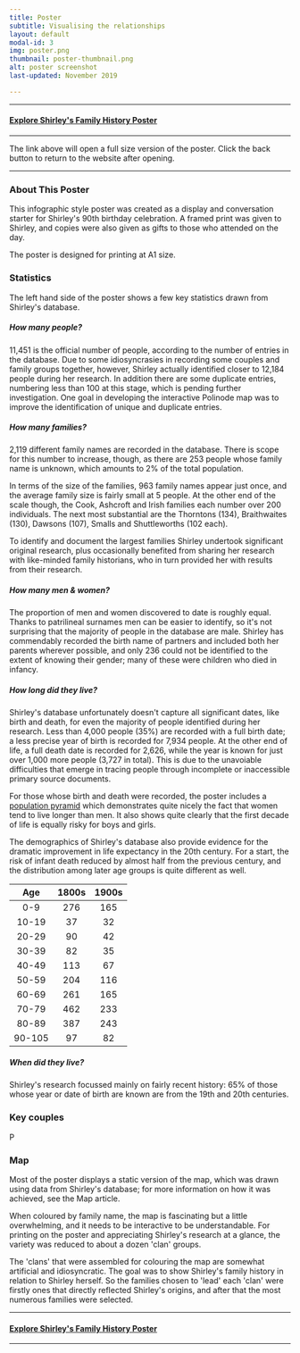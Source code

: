 ```yaml
---
title: Poster
subtitle: Visualising the relationships
layout: default
modal-id: 3
img: poster.png
thumbnail: poster-thumbnail.png
alt: poster screenshot
last-updated: November 2019

---
```


***
#### [Explore Shirley's Family History Poster](/img/portfolio/poster-fullsize.png)
***

The link above will open a full size version of the poster. Click the back button to return to the website after opening.

---

### About This Poster

This infographic style poster was created as a display and conversation starter for Shirley's 90th birthday celebration. A framed print was given to Shirley, and copies were also given as gifts to those who attended on the day.

The poster is designed for printing at A1 size.

### Statistics

The left hand side of the poster shows a few key statistics drawn from Shirley's database.

##### How many people?

11,451 is the official number of people, according to the number of entries in the database. Due to some idiosyncrasies in recording some couples and family groups together, however, Shirley actually identified closer to 12,184 people during her research. In addition there are some duplicate entries, numbering less than 100 at this stage, which is pending further investigation. One goal in developing the interactive Polinode map was to improve the identification of unique and duplicate entries.

##### How many families?

2,119 different family names are recorded in the database. There is scope for this number to increase, though, as there are 253 people whose family name is unknown, which amounts to 2% of the total population.

In terms of the size of the families, 963 family names appear just once, and the average family size is fairly small at 5 people. At the other end of the scale though, the Cook, Ashcroft and Irish families each number over 200 individuals. The next most substantial are the Thorntons (134), Braithwaites (130), Dawsons (107), Smalls and Shuttleworths (102 each).

To identify and document the largest families Shirley undertook significant original research, plus occasionally benefited from sharing her research with like-minded family historians, who in turn provided her with results from their research.

##### How many men & women?

The proportion of men and women discovered to date is roughly equal. Thanks to patrilineal surnames men can be easier to identify, so it's not surprising that the majority of people in the database are male. Shirley has commendably recorded the birth name of partners and included both her parents wherever possible, and only 236 could not be identified to the extent of knowing their gender; many of these were children who died in infancy.

##### How long did they live?

Shirley's database unfortunately doesn't capture all significant dates, like birth and death, for even the majority of people identified during her research. Less than 4,000 people (35%) are recorded with a full birth date; a less precise year of birth is recorded for 7,934 people. At the other end of life, a full death date is recorded for 2,626, while the year is known for just over 1,000 more people (3,727 in total). This is due to the unavoiable difficulties that emerge in tracing people through incomplete or inaccessible primary source documents.

For those whose birth and death were recorded, the poster includes a [population pyramid](https://en.wikipedia.org/wiki/Population_pyramid) which demonstrates quite nicely the fact that women tend to live longer than men. It also shows quite clearly that the first decade of life is equally risky for boys and girls. 

The demographics of Shirley's database also provide evidence for the dramatic improvement in life expectancy in the 20th century. For a start, the risk of infant death reduced by almost half from the previous century, and the distribution among later age groups is quite different as well.

<center>
  
| Age | 1800s | 1900s |
| :---: | :---: | :---: |
| 0-9 | 276 | 165 |
| 10-19 | 37 | 32 |
| 20-29 | 90 | 42 |
| 30-39 | 82 | 35 |
| 40-49 | 113 | 67 |
| 50-59 | 204 | 116 |
| 60-69 | 261 | 165 |
| 70-79 | 462 | 233 |
| 80-89 | 387 | 243 |
| 90-105 | 97 | 82 |

</center>

##### When did they live?

Shirley's research focussed mainly on fairly recent history: 65% of those whose year or date of birth are known are from the 19th and 20th centuries.



### Key couples

P

### Map

Most of the poster displays a static version of the map, which was drawn using data from Shirley's database; for more information on how it was achieved, see the Map article. 

When coloured by family name, the map is fascinating but a little overwhelming, and it needs to be interactive to be understandable. For printing on the poster and appreciating Shirley's research at a glance, the variety was reduced to about a dozen 'clan' groups. 

The 'clans' that were assembled for colouring the map are somewhat artificial and idiosyncratic. The goal was to show Shirley's family history in relation to Shirley herself. So the families chosen to 'lead' each 'clan' were firstly ones that directly reflected Shirley's origins, and after that the most numerous families were selected.

***
#### [Explore Shirley's Family History Poster](/img/portfolio/poster-fullsize.png)
***


